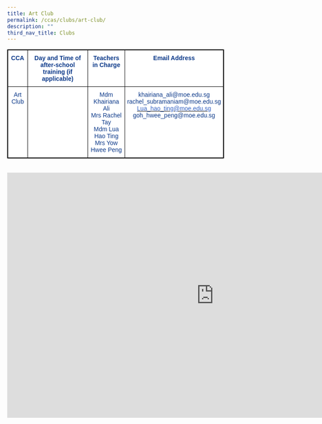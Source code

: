 ```yaml
---
title: Art Club
permalink: /ccas/clubs/art-club/
description: ""
third_nav_title: Clubs
---
```


<style type="text/css">
.tg  {border-collapse:collapse;border-spacing:0;}
.tg td{border-color:black;border-style:solid;border-width:1px;font-family:Arial, sans-serif;font-size:14px;
  overflow:hidden;padding:10px 5px;word-break:normal;}
.tg th{border-color:black;border-style:solid;border-width:1px;font-family:Arial, sans-serif;font-size:14px;
  font-weight:normal;overflow:hidden;padding:10px 5px;word-break:normal;}
.tg .tg-pg9x{background-color:#FFF;color:#0C3989;font-weight:bold;text-align:center;vertical-align:top}
.tg .tg-u2s6{background-color:#FFF;color:#0C3989;text-align:center;vertical-align:top}
.tg .tg-l7h4{background-color:#FFF;color:#0C3989;text-align:left;vertical-align:middle}
</style>
<table class="tg" style="border: 1px solid black">
<thead>
  <tr>
    <th class="tg-pg9x" style="border: 1px solid black">CCA</th>
    <th class="tg-pg9x" style="border: 1px solid black">Day and Time of after-school training (if applicable)</th>
    <th class="tg-pg9x" style="border: 1px solid black">Teachers in Charge</th>
    <th class="tg-pg9x" style="border: 1px solid black">Email Address</th>
  </tr>
</thead>
<tbody>
  <tr style="border: 1px solid black">
    <td class="tg-u2s6" style="border: 1px solid black">Art Club</td>
    <td class="tg-l7h4" style="border: 1px solid black"></td>
    <td class="tg-u2s6" style="border: 1px solid black">Mdm Khairiana Ali<br>Mrs Rachel Tay<br>Mdm Lua Hao Ting<br>Mrs Yow Hwee Peng</td>
    <td class="tg-u2s6" style="border: 1px solid black">khairiana_ali@moe.edu.sg<br>rachel_subramaniam@moe.edu.sg<br><a href="mailto:Lua_hao_ting@moe.edu.sg"><span style="font-weight:400;text-decoration:none;color:#3563C3">Lua_hao_ting@moe.edu.sg</span></a><br>goh_hwee_peng@moe.edu.sg</td>
  </tr>
</tbody>
</table><br>


<iframe allowfullscreen="true" height="569" width="960" frameborder="0" src="https://docs.google.com/presentation/d/e/2PACX-1vR3oQ4GwuTkDbkHVpK-1FoLdqpkJYDUEFsrQQrcct8X3xBD92dHS_-j5z-X0Z16r89ow_gbKV4qV1K7/embed?start=false&amp;loop=false&amp;delayms=3000"></iframe>